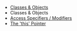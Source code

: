 - [Classes & Objects](Classes&Objects.md)
- Classes & Objects
- [Access Specifiers / Modifiers](Access_Specifiers.md)
- [The 'this' Pointer](this-pointer.md)
